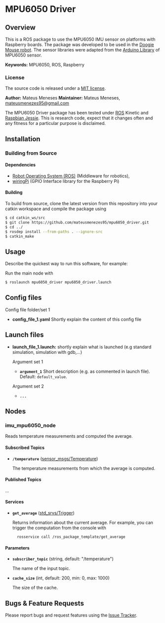 # MPU6050 Driver

## Overview

This is a ROS package to use the MPU6050 IMU sensor on platforms with Raspberry boards. The package was developed to be used in the [Doogie Mouse robot]. The sensor libraries were adapted from the [Arduino Library] of MPU6050 sensor.

**Keywords:** MPU6050, ROS, Raspberry

### License

The source code is released under a [MIT license](LICENSE).

**Author:** Mateus Meneses
**Maintainer:** Mateus Meneses, mateusmenezes95@gmail.com

The MPU6050 Driver package has been tested under [ROS] Kinetic and [Raspbian Jessie]. This is research code, expect that it changes often and any fitness for a particular purpose is disclaimed.

## Installation

### Building from Source

#### Dependencies

- [Robot Operating System (ROS)](http://wiki.ros.org) (Middleware for robotics),
- [wiringPi] (GPIO Interface library for the Raspberry Pi)

#### Building

To build from source, clone the latest version from this repository into your catkin workspace and compile the package using

```sh
$ cd catkin_ws/src
$ git clone https://github.com/mateusmenezes95/mpu6050_driver.git
$ cd ../
$ rosdep install --from-paths . --ignore-src
$ catkin_make
```

## Usage

Describe the quickest way to run this software, for example:

Run the main node with

```sh
$ roslaunch mpu6050_driver mpu6050_driver.launch
```

## Config files

Config file folder/set 1

* **config_file_1.yaml** Shortly explain the content of this config file

## Launch files

* **launch_file_1.launch:** shortly explain what is launched (e.g standard simulation, simulation with gdb,...)

     Argument set 1

     - **`argument_1`** Short description (e.g. as commented in launch file). Default: `default_value`.

    Argument set 2

    - **`...`**

## Nodes

### imu_mpu6050_node

Reads temperature measurements and computed the average.

#### Subscribed Topics

* **`/temperature`** ([sensor_msgs/Temperature])

	The temperature measurements from which the average is computed.


#### Published Topics

...


#### Services

* **`get_average`** ([std_srvs/Trigger])

	Returns information about the current average. For example, you can trigger the computation from the console with

		rosservice call /ros_package_template/get_average


#### Parameters

* **`subscriber_topic`** (string, default: "/temperature")

	The name of the input topic.

* **`cache_size`** (int, default: 200, min: 0, max: 1000)

	The size of the cache.

## Bugs & Feature Requests

Please report bugs and request features using the [Issue Tracker](https://github.com/mateusmenezes95/mpu6050_driver/issues).

[ROS]: http://www.ros.org
[rviz]: http://wiki.ros.org/rviz
[Eigen]: http://eigen.tuxfamily.org
[std_srvs/Trigger]: http://docs.ros.org/api/std_srvs/html/srv/Trigger.html
[sensor_msgs/Temperature]: http://docs.ros.org/api/sensor_msgs/html/msg/Temperature.html
[Doogie Mouse robot]: https://github.com/Brazilian-Institute-of-Robotics/doogie
[Arduino Library]: https://github.com/ElectronicCats/mpu6050
[Raspbian Jessie]: https://www.raspberrypi.org/downloads/raspbian/
[wiringPi]: http://wiringpi.com/
